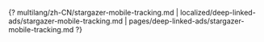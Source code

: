 {? multilang/zh-CN/stargazer-mobile-tracking.md | localized/deep-linked-ads/stargazer-mobile-tracking.md | pages/deep-linked-ads/stargazer-mobile-tracking.md ?}
